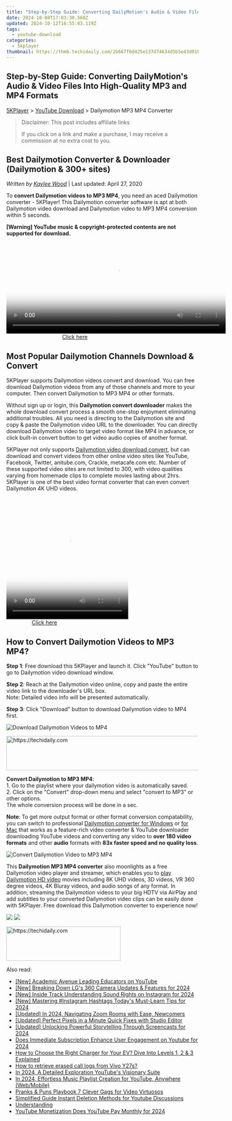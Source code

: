 ```yaml
---
title: "Step-by-Step Guide: Converting DailyMotion's Audio & Video Files Into High-Quality MP3 and MP4 Formats"
date: 2024-10-08T17:03:30.568Z
updated: 2024-10-12T16:55:03.119Z
tags:
  - youtube-download
categories:
  - 5kplayer
thumbnail: https://thmb.techidaily.com/2b667f6d425e137d74634d5b5e43d01ba3b3015e34fc38e54ba016f1aa0f02aa.jpg
---
```


## Step-by-Step Guide: Converting DailyMotion's Audio & Video Files Into High-Quality MP3 and MP4 Formats

[5KPlayer](https://tools.techidaily.com/5kplayer/products/) \> [YouTube Download](https://tools.techidaily.com/5kplayer/youtube-download/) \> Dailymotion MP3 MP4 Converter

>  Disclaimer: This post includes affiliate links
>
>  If you click on a link and make a purchase, I may receive a commission at no extra cost to you.
>

## Best Dailymotion Converter & Downloader (Dailymotion & 300+ sites)

 _Written by [Kaylee Wood](https://www.quora.com/profile/Amanda-Hu-21)_ | Last updated: April 27, 2020 

To **convert Dailymotion videos to MP3 MP4**, you need an aced Dailymotion converter - 5KPlayer! This Dailymotion converter software is apt at both Dailymotion video download and Dailymotion video to MP3 MP4 conversion within 5 seconds. 

**\[Warning\] YouTube music & copyright-protected contents are not supported for download.**

<!-- affiliate ads begin -->
<span id="1993645">
					<video width="576" height="240" style="cursor:pointer"
           poster="//a.impactradius-go.com/display-clicktoplayimage/1993645.png"
           onclick="if(!this.playClicked){this.play();this.setAttribute('controls',true);this.playClicked=true;}">
	   <source src="//a.impactradius-go.com/display-ad/22993-1993645">
	   <img src="//a.impactradius-go.com/display-clicktoplayimage/1993645.png" style="border: none; height: 100%; width: 100%; object-fit: contain">
	</video>
	<div style="width:360px;text-align:center"><a href="javascript:window.open(decodeURIComponent('https%3A%2F%2Fhomestyler.sjv.io%2Fc%2F5597632%2F1993645%2F22993'), '_blank');void(0);">Click here</a></div>
</span>
<img height="0" width="0" src="https://imp.pxf.io/i/5597632/1993645/22993" style="position:absolute;visibility:hidden;" border="0" />
<!-- affiliate ads end -->

## Most Popular Dailymotion Channels Download & Convert

5KPlayer supports Dailymotion videos convert and download. You can free download Dailymotion videos from any of those channels and more to your computer. Then convert Dailymotion to MP3 MP4 or other formats. 

Without sign up or login, this **Dailymotion convert downloader** makes the whole download convert process a smooth one-stop enjoyment eliminating additional troubles. All you need is directing to the Dailymotion site and copy & paste the Dailymotion video URL to the downloader. You can directly download Dailymotion video to target video format like MP4 in advance, or click built-in convert button to get video audio copies of another format.

5KPlayer not only supports [Dailymotion video download convert](https://tools.techidaily.com/5kplayer/youtube-download/), but can download and convert videos from other online video sites like YouTube, Facebook, Twitter, anitube.com, Crackle, metacafe.com etc. Number of these supported video sites are not limited to 300, with video qualities varying from homemade clips to complete movies lasting about 2hrs. 5KPlayer is one of the best video format converter that can even convert Dailymotion 4K UHD videos. 

<!-- affiliate ads begin -->
<span id="1498635">
					<video width="320" height="320" style="cursor:pointer"
           poster="//a.impactradius-go.com/display-clicktoplayimage/1498635.png"
           onclick="if(!this.playClicked){this.play();this.setAttribute('controls',true);this.playClicked=true;}">
	   <source src="//a.impactradius-go.com/display-ad/17326-1498635">
	   <img src="//a.impactradius-go.com/display-clicktoplayimage/1498635.png" style="border: none; height: 100%; width: 100%; object-fit: contain">
	</video>
	<div style="width:200px;text-align:center"><a href="javascript:window.open(decodeURIComponent('https%3A%2F%2Fancheer.sjv.io%2Fc%2F5597632%2F1498635%2F17326'), '_blank');void(0);">Click here</a></div>
</span>
<img height="0" width="0" src="https://imp.pxf.io/i/5597632/1498635/17326" style="position:absolute;visibility:hidden;" border="0" />
<!-- affiliate ads end -->

## How to Convert Dailymotion Videos to MP3 MP4?

**Step 1**: Free download this 5KPlayer and launch it. Click "YouTube" button to go to Dailymotion video download window. 

**Step 2**: Reach at the Dailymotion video online, copy and paste the entire video link to the downloader's URL box.  
 Note: Detailed video info will be presented automatically.

**Step 3**: Click "Download" button to download Dailymotion video to MP4 first. 

![Download Dailymotion Videos to MP4](https://www.5kplayer.com/youtube-download/img/wz-0113-download-music-mp3.jpg) 

<!-- affiliate ads begin -->
<a href="https://unicoeye.pxf.io/c/5597632/2134493/18498" target="_top" id="2134493">
  <img src="//a.impactradius-go.com/display-ad/18498-2134493" border="0" alt="https://techidaily.com" width="728" height="90"/>
</a>
<img height="0" width="0" src="https://unicoeye.pxf.io/i/5597632/2134493/18498" style="position:absolute;visibility:hidden;" border="0" />
<!-- affiliate ads end -->

**Convert Dailymotion to MP3 MP4**:   
 1\. Go to the playlist where your dailymotion video is automatically saved.  
 2\. Click on the "Convert" drop-down menu and select "convert to MP3" or other options.  
 The whole conversion process will be done in a sec.

**Note**: To get more output format or other format conversion compatability, you can switch to professional [Dailymotion converter for Windows](https://tools.techidaily.com/5kplayer/products/) or [for Mac](https://tools.techidaily.com/5kplayer/products/) that works as a feature-rich video converter & YouTube downloader downloading YouTube videos and converting any video to **over 180 video formats** and other **audio** formats with **83x faster speed and no quality loss**.

![Convert Dailymotion Video to MP3 MP4](https://www.5kplayer.com/youtube-download/img/5kp-youtube-xys-020402.jpg) 

This **Dailymotion MP3 MP4 converter** also moonlights as a free Dailymotion video player and streamer, which enables you to [play Dailymotion HD video](https://tools.techidaily.com/5kplayer/video-music-player/) movies including 8K UHD videos, 3D videos, VR 360 degree videos, 4K Bluray videos, and audio songs of any format. In addition, streaming the Dailymotion videos to your big HDTV via AirPlay and add subtitles to your converted Dailymotion video clips can be easily done with 5KPlayer. Free download this Dailymotion converter to experience now!

[![](https://www.5kplayer.com/youtube-download/../button/freedownwhitewin.png)](https://tools.techidaily.com/5kplayer/products/) [![](https://www.5kplayer.com/youtube-download/../button/freedownbackmac.png)](https://tools.techidaily.com/5kplayer/products/)

<!-- affiliate ads begin -->
<a href="https://aligracehair.sjv.io/c/5597632/2006928/19272" target="_top" id="2006928">
  <img src="//a.impactradius-go.com/display-ad/19272-2006928" border="0" alt="https://techidaily.com" width="300" height="90"/>
</a>
<img height="0" width="0" src="https://aligracehair.sjv.io/i/5597632/2006928/19272" style="position:absolute;visibility:hidden;" border="0" />
<!-- affiliate ads end -->

<ins class="adsbygoogle"
     style="display:block"
     data-ad-format="autorelaxed"
     data-ad-client="ca-pub-7571918770474297"
     data-ad-slot="1223367746"></ins>

<ins class="adsbygoogle"
     style="display:block"
     data-ad-client="ca-pub-7571918770474297"
     data-ad-slot="8358498916"
     data-ad-format="auto"
     data-full-width-responsive="true"></ins>

<span class="atpl-alsoreadstyle">Also read:</span>
<div><ul>
<li><a href="https://youtube-video-recordings.techidaily.com/new-academic-avenue-leading-educators-on-youtube/"><u>[New] Academic Avenue Leading Educators on YouTube</u></a></li>
<li><a href="https://fox-glue.techidaily.com/new-breaking-down-lgs-360-camera-updates-and-features-for-2024/"><u>[New] Breaking Down LG's 360 Camera Updates & Features for 2024</u></a></li>
<li><a href="https://instagram-clips.techidaily.com/new-inside-track-understanding-sound-rights-on-instagram-for-2024/"><u>[New] Inside Track Understanding Sound Rights on Instagram for 2024</u></a></li>
<li><a href="https://instagram-videos.techidaily.com/new-mastering-instagram-hashtags-todays-must-learn-tips-for-2024/"><u>[New] Mastering #Instagram Hashtags Today's Must-Learn Tips for 2024</u></a></li>
<li><a href="https://screen-recording.techidaily.com/updated-in-2024-navigating-zoom-rooms-with-ease-newcomers/"><u>[Updated] In 2024, Navigating Zoom Rooms with Ease, Newcomers</u></a></li>
<li><a href="https://facebook-record-videos.techidaily.com/updated-perfect-pixels-in-a-minute-quick-fixes-with-studio-editor/"><u>[Updated] Perfect Pixels in a Minute Quick Fixes with Studio Editor</u></a></li>
<li><a href="https://screen-mirroring-recording.techidaily.com/updated-unlocking-powerful-storytelling-through-screencasts-for-2024/"><u>[Updated] Unlocking Powerful Storytelling Through Screencasts for 2024</u></a></li>
<li><a href="https://youtube-video-recordings.techidaily.com/does-immediate-subscription-enhance-user-engagement-on-youtube-for-2024/"><u>Does Immediate Subscription Enhance User Engagement on Youtube for 2024</u></a></li>
<li><a href="https://techtrends.techidaily.com/how-to-choose-the-right-charger-for-your-ev-dive-into-levels-1-2-and-3-explained/"><u>How to Choose the Right Charger for Your EV? Dive Into Levels 1, 2 & 3 Explained</u></a></li>
<li><a href="https://blog-min.techidaily.com/how-to-retrieve-erased-call-logs-from-vivo-y27s-by-fonelab-android-recover-call-logs/"><u>How to retrieve erased call logs from Vivo Y27s?</u></a></li>
<li><a href="https://youtube-video-recordings.techidaily.com/in-2024-a-detailed-exploration-youtubes-visionary-suite/"><u>In 2024, A Detailed Exploration YouTube's Visionary Suite</u></a></li>
<li><a href="https://youtube-video-recordings.techidaily.com/in-2024-effortless-music-playlist-creation-for-youtube-anywhere-webmobile/"><u>In 2024, Effortless Music Playlist Creation for YouTube, Anywhere (Web/Mobile)</u></a></li>
<li><a href="https://youtube-video-recordings.techidaily.com/pranks-and-puns-playbook-7-clever-gags-for-video-virtuosos/"><u>Pranks & Puns Playbook 7 Clever Gags for Video Virtuosos</u></a></li>
<li><a href="https://youtube-video-recordings.techidaily.com/simplified-guide-instant-deletion-methods-for-youtube-discussions/"><u>Simplified Guide Instant Deletion Methods for Youtube Discussions</u></a></li>
<li><a href="https://program-issues.techidaily.com/understanding/"><u>Understanding</u></a></li>
<li><a href="https://youtube-video-recordings.techidaily.com/youtube-monetization-does-youtube-pay-monthly-for-2024/"><u>YouTube Monetization Does YouTube Pay Monthly for 2024</u></a></li>
</ul></div>

